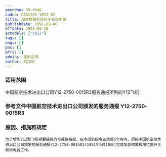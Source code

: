 ```yaml
---
amendno: 39-0646  
cadno: CAD1991-Y012-02  
title: 加装襟翼极限开关和继电器  
publishdate: 1991-09-06  
effdate: 1991-09-20  
acmodels: ["Y012"]  
tags: []  
engs: []  
pns: []  
mfrs: []  
admins: 民航总局  
author: 刘加祯  
---
```

  
### 适用范围  
中国航空技术进出口公司Y12-2750-0015R3服务通报所列的Y12飞机  
  
<!--more-->  
### 参考文件中国航空技术进出口公司颁发的服务通报 Y12-2750-0015R3  
  
### 原因、措施和规定  
    为了增加Y12型飞机襟翼操纵的可靠性裕度，在本适航指令生效后6个月内，须按中国航空技术进出口公司颁发的服务通报Y12-2750-0015R3(1991年6月10日)完成加装襟翼极限位置开关和继电器工作。  
